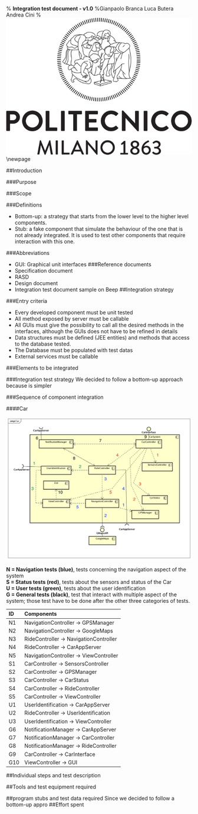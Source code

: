 % **Integration test document - v1.0**
%Gianpaolo Branca
 Luca Butera
 Andrea Cini
%![](polimi.png)\newpage

##Introduction

###Purpose

###Scope

###Definitions
* Bottom-up: a strategy that starts from the lower level to the higher level components.
* Stub: a fake component that simulate the behaviour of the one that is not already integrated. It is used to test other components that require interaction with this one.

###Abbreviations
* GUI: Graphical unit interfaces
###Reference documents
* Specification document
* RASD
* Design document
* Integration test document sample on Beep
##Integration strategy

###Entry criteria
* Every developed component must be unit tested
* All method exposed by server must be callable
* All GUIs must give the possibility to call all the desired methods in the interfaces, although the GUIs does not have to be refined in details
* Data structures must be defined (JEE entities) and methods that access to the database tested.
* The Database must be populated with test datas
* External services must be callable

###Elements to be integrated

###Integration test strategy
We decided to follow a bottom-up approach because is simpler

###Sequence of component integration

####Car

![](images/CarIntegration.png)

__N = Navigation tests (blue)__, tests concerning the navigation aspect of the system   
__S = Status tests (red)__, tests about the sensors and status of the Car  
__U = User tests (green)__, tests about the user identification  
__G = General tests (black)__, test that interact with multiple aspect of the system; those test have to be done after the other three categories of tests.

| ID     | Components     |
| :------------- | :------------- |
| N1 | NavigationController -> GPSManager
| N2 | NavigationController -> GoogleMaps
| N3 | RideController -> NavigationController
| N4 | RideController -> CarAppServer
| N5 | NavigationController -> ViewController
| S1 | CarController -> SensorsController
| S2 | CarController -> GPSManager
| S3 | CarController -> CarStatus
| S4 | CarController -> RideController
| S5 | CarController -> ViewController
| U1 | UserIdentification -> CarAppServer
| U2 | RideController -> UserIdentification
| U3 | UserIdentification -> ViewController
| G6 | NotificationManager -> CarAppServer
| G7 | NotificationManager -> CarController
| G8 | NotificationManager -> RideController
| G9 | CarController -> CarInterface
| G10 | ViewController -> GUI   
##Individual steps and test description

##Tools and test equipment required

##program stubs and test data required
Since we decided to follow a bottom-up appro
##Effort spent

